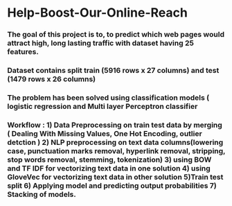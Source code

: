 # Help-Boost-Our-Online-Reach

### The goal of this project is to, to predict which web pages would attract high, long lasting traffic with dataset having 25 features.
### Dataset contains split train (5916 rows x 27 columns) and test (1479 rows x 26 columns)
### The problem has been solved using classification models ( logistic regression and Multi layer Perceptron classifier

### Workflow : 1) Data Preprocessing on train test data by merging ( Dealing With Missing Values, One Hot Encoding, outlier detction ) 2) NLP preprocessing on text data columns(lowering case, punctuation marks removal, hyperlink removal, stripping, stop words removal, stemming, tokenization) 3) using BOW and TF IDF for vectorizing text data in one solution 4) using GloveVec for vectorizing text data in other solution 5)Train test split 6) Applying model and predicting output probabilities 7) Stacking of models.
